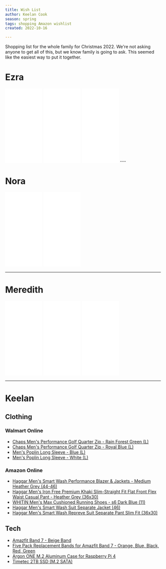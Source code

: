 ```yaml
---
title: Wish List
author: Keelan Cook
season: spring
tags: shopping Amazon wishlist
created: 2022-10-16

---
```

Shopping list for the whole family for Christmas 2022. We're not asking anyone to get all of this, but we know family is going to ask. This seemed like the easiest way to put it together.

# Ezra
<iframe sandbox="allow-popups allow-scripts allow-modals allow-forms allow-same-origin" style="width:120px;height:240px;" marginwidth="0" marginheight="0" scrolling="no" frameborder="0" src="//ws-na.amazon-adsystem.com/widgets/q?ServiceVersion=20070822&OneJS=1&Operation=GetAdHtml&MarketPlace=US&source=ss&ref=as_ss_li_til&ad_type=product_link&tracking_id=keelancook-20&language=en_US&marketplace=amazon&region=US&placement=B08XC5CDKQ&asins=B08XC5CDKQ&linkId=b00b6153140db1a7f9ae816fe0dbc860&show_border=true&link_opens_in_new_window=true"></iframe>
<iframe sandbox="allow-popups allow-scripts allow-modals allow-forms allow-same-origin" style="width:120px;height:240px;" marginwidth="0" marginheight="0" scrolling="no" frameborder="0" src="//ws-na.amazon-adsystem.com/widgets/q?ServiceVersion=20070822&OneJS=1&Operation=GetAdHtml&MarketPlace=US&source=ss&ref=as_ss_li_til&ad_type=product_link&tracking_id=keelancook-20&language=en_US&marketplace=amazon&region=US&placement=B007GE75HY&asins=B007GE75HY&linkId=21aa20eed3d6fff38e193aa3e432122b&show_border=true&link_opens_in_new_window=true"></iframe>
<iframe sandbox="allow-popups allow-scripts allow-modals allow-forms allow-same-origin" style="width:120px;height:240px;" marginwidth="0" marginheight="0" scrolling="no" frameborder="0" src="//ws-na.amazon-adsystem.com/widgets/q?ServiceVersion=20070822&OneJS=1&Operation=GetAdHtml&MarketPlace=US&source=ss&ref=as_ss_li_til&ad_type=product_link&tracking_id=keelancook-20&language=en_US&marketplace=amazon&region=US&placement=B094MWFMDB&asins=B094MWFMDB&linkId=7bd4f43e0548daae1976f5a4ce697536&show_border=true&link_opens_in_new_window=true"></iframe>
---

# Nora
<iframe sandbox="allow-popups allow-scripts allow-modals allow-forms allow-same-origin" style="width:120px;height:240px;" marginwidth="0" marginheight="0" scrolling="no" frameborder="0" src="//ws-na.amazon-adsystem.com/widgets/q?ServiceVersion=20070822&OneJS=1&Operation=GetAdHtml&MarketPlace=US&source=ss&ref=as_ss_li_til&ad_type=product_link&tracking_id=keelancook-20&language=en_US&marketplace=amazon&region=US&placement=B07HCX7SVX&asins=B07HCX7SVX&linkId=4922093d7d78b95da4acbadcdec0a38e&show_border=true&link_opens_in_new_window=true"></iframe>
<iframe sandbox="allow-popups allow-scripts allow-modals allow-forms allow-same-origin" style="width:120px;height:240px;" marginwidth="0" marginheight="0" scrolling="no" frameborder="0" src="//ws-na.amazon-adsystem.com/widgets/q?ServiceVersion=20070822&OneJS=1&Operation=GetAdHtml&MarketPlace=US&source=ss&ref=as_ss_li_til&ad_type=product_link&tracking_id=keelancook-20&language=en_US&marketplace=amazon&region=US&placement=B00BYD5JMG&asins=B00BYD5JMG&linkId=4f2956a460feac4d2a50018286c20c66&show_border=true&link_opens_in_new_window=true"></iframe>

---

# Meredith
<iframe sandbox="allow-popups allow-scripts allow-modals allow-forms allow-same-origin" style="width:120px;height:240px;" marginwidth="0" marginheight="0" scrolling="no" frameborder="0" src="//ws-na.amazon-adsystem.com/widgets/q?ServiceVersion=20070822&OneJS=1&Operation=GetAdHtml&MarketPlace=US&source=ss&ref=as_ss_li_til&ad_type=product_link&tracking_id=keelancook-20&language=en_US&marketplace=amazon&region=US&placement=B00GJAVQM6&asins=B00GJAVQM6&linkId=14b92450f57d4d306223788b33cf83c9&show_border=true&link_opens_in_new_window=true"></iframe>
<iframe sandbox="allow-popups allow-scripts allow-modals allow-forms allow-same-origin" style="width:120px;height:240px;" marginwidth="0" marginheight="0" scrolling="no" frameborder="0" src="//ws-na.amazon-adsystem.com/widgets/q?ServiceVersion=20070822&OneJS=1&Operation=GetAdHtml&MarketPlace=US&source=ss&ref=as_ss_li_til&ad_type=product_link&tracking_id=keelancook-20&language=en_US&marketplace=amazon&region=US&placement=B06XFHS59J&asins=B06XFHS59J&linkId=9c4dff757e1ca357ae06b363b441d18b&show_border=true&link_opens_in_new_window=true"></iframe>
<iframe sandbox="allow-popups allow-scripts allow-modals allow-forms allow-same-origin" style="width:120px;height:240px;" marginwidth="0" marginheight="0" scrolling="no" frameborder="0" src="//ws-na.amazon-adsystem.com/widgets/q?ServiceVersion=20070822&OneJS=1&Operation=GetAdHtml&MarketPlace=US&source=ss&ref=as_ss_li_til&ad_type=product_link&tracking_id=keelancook-20&language=en_US&marketplace=amazon&region=US&placement=B09HN13FN4&asins=B09HN13FN4&linkId=64ea944a830cf92c7e425fef56a4a226&show_border=true&link_opens_in_new_window=true"></iframe>
 
---

# Keelan

## Clothing

###  Walmart Online
- [Chaps Men's Performance Golf Quarter Zip - Rain Forest Green (L)](https://goto.walmart.com/c/3760102/1328573/9383?prodsku=1914010389&u=https%3A%2F%2Fwww.walmart.com%2Fip%2FChaps-Men-s-Performance-Golf-Quarter-Zip-Knit-Sizes-S-up-to-3XL%2F1914010389&intsrc=PUI2_9965)
- [Chaps Men's Performance Golf Quarter Zip - Royal Blue (L)](https://goto.walmart.com/c/3760102/1285464/9383?prodsku=1875401601&u=https%3A%2F%2Fwww.walmart.com%2Fip%2FChaps-Men-s-Performance-Golf-Quarter-Zip-Knit-Sizes-S-up-to-3XL%2F1875401601&intsrc=PUI2_9784)
- [Men's Poplin Long Sleeve - Blue (L)](https://goto.walmart.com/c/3760102/1285464/9383?prodsku=773058533&u=https%3A%2F%2Fwww.walmart.com%2Fip%2FGeorge-Men-s-Poplin-Shirt-with-Long-Sleeves%2F773058533&intsrc=PUI2_9784)
- [Men's Poplin Long Sleeve - White (L)](https://goto.walmart.com/c/3760102/1328573/9383?prodsku=172044659&u=https%3A%2F%2Fwww.walmart.com%2Fip%2FGeorge-Men-s-Poplin-Shirt-with-Long-Sleeves%2F172044659&intsrc=PUI2_9965)

### Amazon Online
- [Haggar Men's Smart Wash Performance Blazer & Jackets - Medium Heather Grey (44-46)](https://amzn.to/3Oz4pYQ)
- [Haggar Men's Iron Free Premium Khaki Slim-Straight Fit Flat Front Flex Waist Casual Pant - Heather Grey (36x30)](https://amzn.to/3AHL8yC)
- [WHITIN Men's Max Cushioned Running Shoes - s6 Dark Blue (11)](https://amzn.to/3VgOdxg)
- [Haggar Men's Smart Wash Suit Separate Jacket (46)](https://amzn.to/3OusAYi)
- [Haggar Men's Smart Wash Repreve Suit Separate Pant Slim Fit (36x30)](https://amzn.to/3Xrtl8m)



## Tech
- [Amazfit Band 7 - Beige Band](https://amzn.to/3tVJzJn)
- [Five Pack Replacement Bands for Amazfit Band 7 - Orange, Blue, Black, Red, Green](https://amzn.to/3AHmqhA)
- [Argon ONE M.2 Aluminum Case for Raspberry Pi 4](https://amzn.to/3EzrntX)
- [Timetec 2TB SSD (M.2 SATA)](https://amzn.to/3EXJ0Fm)

